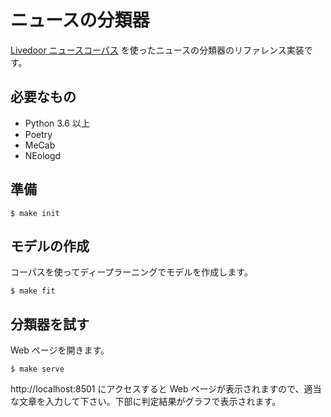 # ニュースの分類器

[Livedoor ニュースコーパス] を使ったニュースの分類器のリファレンス実装です。

## 必要なもの

- Python 3.6 以上
- Poetry
- MeCab
- NEologd

## 準備

```shell
$ make init
```

## モデルの作成

コーパスを使ってディープラーニングでモデルを作成します。

```shell
$ make fit
```

## 分類器を試す

Web ページを開きます。

```shell
$ make serve
```

http://localhost:8501 にアクセスすると Web ページが表示されますので、適当な文章を入力して下さい。下部に判定結果がグラフで表示されます。

[Livedoor ニュースコーパス]: http://www.rondhuit.com/download.html#ldcc
